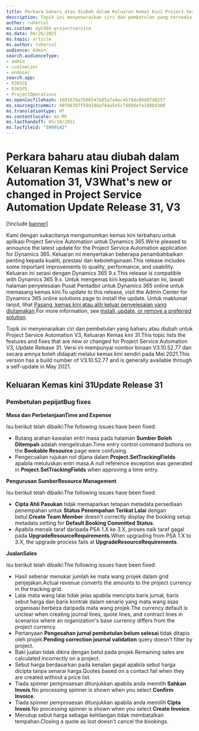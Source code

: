 ```yaml
---
title: Perkara baharu atau diubah dalam Keluaran Kemas kini Project Service Automation 31, V3
description: Topik ini menyenaraikan ciri dan pembetulan yang tersedia dalam Kemas kini Project Service Automation Keluaran 31, V3.
author: ruhercul
ms.custom: dyn365-projectservice
ms.date: 04/26/2021
ms.topic: article
ms.author: ruhercul
audience: Admin
search.audienceType:
- admin
- customizer
- enduser
search.app:
- D365CE
- D365PS
- ProjectOperations
ms.openlocfilehash: 160187ba7b96547e85a7a4ec4bf84c86d8fd8257
ms.sourcegitcommit: 40f68387f594180af64a5e5c748b6efa188bd300
ms.translationtype: HT
ms.contentlocale: ms-MY
ms.lasthandoff: 05/10/2021
ms.locfileid: "5999142"
---
```

# <a name="whats-new-or-changed-in-project-service-automation-update-release-31-v3"></a><span data-ttu-id="75bf3-103">Perkara baharu atau diubah dalam Keluaran Kemas kini Project Service Automation 31, V3</span><span class="sxs-lookup"><span data-stu-id="75bf3-103">What's new or changed in Project Service Automation Update Release 31, V3</span></span>

[!include [banner](../includes/psa-now-project-operations.md)]

<span data-ttu-id="75bf3-104">Kami dengan sukacitanya mengumumkan kemas kini terbaharu untuk aplikasi Project Service Automation untuk Dynamics 365.</span><span class="sxs-lookup"><span data-stu-id="75bf3-104">We’re pleased to announce the latest update for the Project Service Automation application for Dynamics 365.</span></span> <span data-ttu-id="75bf3-105">Keluaran ini menyertakan beberapa penambahbaikan penting kepada kualiti, prestasi dan kebolehgunaan.</span><span class="sxs-lookup"><span data-stu-id="75bf3-105">This release includes some important improvements to quality, performance, and usability.</span></span> <span data-ttu-id="75bf3-106">Keluaran ini serasi dengan Dynamics 365 9.x.</span><span class="sxs-lookup"><span data-stu-id="75bf3-106">This release is compatible with Dynamics 365 9.x.</span></span> <span data-ttu-id="75bf3-107">Untuk mengemas kini kepada keluaran ini, lawati halaman penyelesaian Pusat Pentadbir untuk Dynamics 365 online untuk memasang kemas kini.</span><span class="sxs-lookup"><span data-stu-id="75bf3-107">To update to this release, visit the Admin Center for Dynamics 365 online solutions page to install the update.</span></span> <span data-ttu-id="75bf3-108">Untuk maklumat lanjut, lihat [Pasang, kemas kini atau alih keluar penyelesaian yang diutamakan](/power-platform/admin/install-remove-preferred-solution).</span><span class="sxs-lookup"><span data-stu-id="75bf3-108">For more information, see [Install, update, or remove a preferred solution](/power-platform/admin/install-remove-preferred-solution).</span></span>

<span data-ttu-id="75bf3-109">Topik ini menyenaraikan ciri dan pembetulan yang baharu atau diubah untuk Project Service Automation V3, Keluaran Kemas kini 31.</span><span class="sxs-lookup"><span data-stu-id="75bf3-109">This topic lists the features and fixes that are new or changed for Project Service Automation V3, Update Release 31.</span></span> <span data-ttu-id="75bf3-110">Versi ini mempunyai nombor binaan V3.10.52.77 dan secara amnya boleh didapati melalui kemas kini sendiri pada Mei 2021.</span><span class="sxs-lookup"><span data-stu-id="75bf3-110">This version has a build number of V3.10.52.77 and is generally available through a self-update in May 2021.</span></span>

## <a name="update-release-31"></a><span data-ttu-id="75bf3-111">Keluaran Kemas kini 31</span><span class="sxs-lookup"><span data-stu-id="75bf3-111">Update Release 31</span></span>

### <a name="bug-fixes"></a><span data-ttu-id="75bf3-112">Pembetulan pepijat</span><span class="sxs-lookup"><span data-stu-id="75bf3-112">Bug fixes</span></span>

<span data-ttu-id="75bf3-113">**Masa dan Perbelanjaan**</span><span class="sxs-lookup"><span data-stu-id="75bf3-113">**Time and Expense**</span></span>

<span data-ttu-id="75bf3-114">Isu berikut telah dibaiki:</span><span class="sxs-lookup"><span data-stu-id="75bf3-114">The following issues have been fixed:</span></span>

- <span data-ttu-id="75bf3-115">Butang arahan kawalan entri masa pada halaman **Sumber Boleh Ditempah** adalah mengelirukan.</span><span class="sxs-lookup"><span data-stu-id="75bf3-115">Time entry control command buttons on the **Bookable Resource** page were confusing.</span></span>
- <span data-ttu-id="75bf3-116">Pengecualian rujukan nol dijana dalam **Project.SetTrackingFields** apabila meluluskan entri masa.</span><span class="sxs-lookup"><span data-stu-id="75bf3-116">A null reference exception was generated in **Project.SetTrackingFields** when approving a time entry.</span></span>

<span data-ttu-id="75bf3-117">**Pengurusan Sumber**</span><span class="sxs-lookup"><span data-stu-id="75bf3-117">**Resource Management**</span></span>

<span data-ttu-id="75bf3-118">Isu berikut telah dibaiki:</span><span class="sxs-lookup"><span data-stu-id="75bf3-118">The following issues have been fixed:</span></span>

- <span data-ttu-id="75bf3-119">**Cipta Ahli Pasukan** tidak memaparkan tetapan metadata persediaan penempahan untuk **Status Penempahan Terikat Lalai** dengan betul.</span><span class="sxs-lookup"><span data-stu-id="75bf3-119">**Create Team Member** doesn't correctly display the booking setup metadata setting for **Default Booking Committed Status**.</span></span>
- <span data-ttu-id="75bf3-120">Apabila menaik taraf daripada PSA 1.X ke 3.X, proses naik taraf gagal pada **UpgradeResourceRequirements**.</span><span class="sxs-lookup"><span data-stu-id="75bf3-120">When upgrading from PSA 1.X to 3.X, the upgrade process fails at **UpgradeResourceRequirements**.</span></span>


<span data-ttu-id="75bf3-121">**Jualan**</span><span class="sxs-lookup"><span data-stu-id="75bf3-121">**Sales**</span></span>

<span data-ttu-id="75bf3-122">Isu berikut telah dibaiki:</span><span class="sxs-lookup"><span data-stu-id="75bf3-122">The following issues have been fixed:</span></span>

- <span data-ttu-id="75bf3-123">Hasil sebenar menukar jumlah ke mata wang projek dalam grid penjejakan.</span><span class="sxs-lookup"><span data-stu-id="75bf3-123">Actual revenue converts the amounts to the project currency in the tracking grid.</span></span>
- <span data-ttu-id="75bf3-124">Lalai mata wang lalai tidak jelas apabila mencipta baris jurnal, baris sebut harga dan baris kontrak dalam senario yang mata wang asas organisasi berbeza daripada mata wang projek.</span><span class="sxs-lookup"><span data-stu-id="75bf3-124">The currency default is unclear when creating journal lines, quote lines, and contract lines in scenarios where an organization's base currency differs from the project currency.</span></span>
- <span data-ttu-id="75bf3-125">Pertanyaan **Pengesahan jurnal pembetulan belum selesai** tidak ditapis oleh projek.</span><span class="sxs-lookup"><span data-stu-id="75bf3-125">**Pending correction journal validation** query doesn't filter by project.</span></span>
- <span data-ttu-id="75bf3-126">Baki jualan tidak dikira dengan betul pada projek.</span><span class="sxs-lookup"><span data-stu-id="75bf3-126">Remaining sales are calculated incorrectly on a project.</span></span>
- <span data-ttu-id="75bf3-127">Sebut harga berdasarkan pada kenalan gagal apabila sebut harga dicipta tanpa senarai harga.</span><span class="sxs-lookup"><span data-stu-id="75bf3-127">Quotes based on a contact fail when they are created without a price list.</span></span>
- <span data-ttu-id="75bf3-128">Tiada spinner pemprosesan ditunjukkan apabila anda memilih **Sahkan Invois**.</span><span class="sxs-lookup"><span data-stu-id="75bf3-128">No processing spinner is shown when you select **Confirm Invoice**.</span></span>
- <span data-ttu-id="75bf3-129">Tiada spinner pemprosesan ditunjukkan apabila anda memilih **Cipta Invois**.</span><span class="sxs-lookup"><span data-stu-id="75bf3-129">No processing spinner is shown when you select **Create Invoice**.</span></span>
- <span data-ttu-id="75bf3-130">Menutup sebut harga sebagai kehilangan tidak membatalkan tempahan.</span><span class="sxs-lookup"><span data-stu-id="75bf3-130">Closing a quote as lost doesn't cancel the bookings.</span></span>







